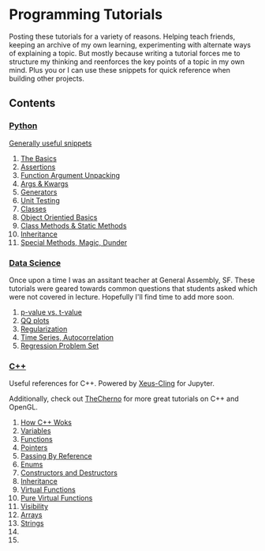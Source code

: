 # Programming Tutorials 

Posting these tutorials for a variety of reasons. Helping teach friends, keeping an archive of my own learning, experimenting with alternate ways of explaining a topic. But mostly because writing a tutorial forces me to structure my thinking and reenforces the key points of a topic in my own mind. Plus you or I can use these snippets for quick reference when building other projects.
 
## Contents 

### [Python](python) 

[Generally useful snippets](python/useful_snippets.ipynb)

1. [The Basics](python/python_basics.ipynb)
2. [Assertions](python/assert.ipynb)
3. [Function Argument Unpacking](python/function_argument_unpacking.ipynb)
4. [Args & Kwargs](python/args_kwargs.ipynb)
5. [Generators](python/generators.ipynb) 
6. [Unit Testing](unitest/unittest.ipynb)
7. [Classes](python/classes.ipynb)
8. [Object Orientied Basics](python/.ipynb)
9. [Class Methods & Static Methods](python/classmethods_staticmethods.ipynb)
10. [Inheritance](python/inheritance.ipynb)
11. [Special Methods, Magic, Dunder](python/special_methods_magic_dunder.ipynb)
    
### [Data Science](data_science)

Once upon a time I was an assitant teacher at General Assembly, SF. These tutorials were geared towards common questions that students asked which were not covered in lecture. Hopefully I'll find time to add more soon. 

1. [p-value vs. t-value](data_science/tutorials/pVal_versus_tVal.ipynb)
2. [QQ plots](data_science/tutorials/QQ_plot.ipynb)
3. [Regularization](data_science/tutorials/Regularization.ipynb)
4. [Time Series, Autocorrelation](data_science/tutorials/time_series_autocorrelation.ipynb)
5. [Regression Problem Set](data_science/problem_sets/regression_problems.ipynb)

### [C++](cpp_snippets)

Useful references for C++. Powered by [Xeus-Cling](https://github.com/momonala/xeus-cling) for Jupyter. 

Additionally, check out [TheCherno](https://www.youtube.com/user/TheChernoProject/playlists) for more great tutorials on C++ and OpenGL. 

1. [How C++ Woks](HowCppWorks.ipynb)
2. [Variables](Variables.ipynb)
3. [Functions](Functions.ipynb)
4. [Pointers](Pointers.ipynb)
5. [Passing By Reference](PassingByReference.ipynb)
6. [Enums](Enums.ipynb)
8. [Constructors and Destructors](Constructors_Destructors.ipynb)
9. [Inheritance](Inheritance.ipynb)
10. [Virtual Functions](VirtualFunctions.ipynb.ipynb)
11. [Pure Virtual Functions](Interfaces_PureVirtualFunctions.ipynb)
12. [Visibility](Visibility.ipynb)
14. [Arrays](Arrays.ipynb)
15. [Strings](Strings.ipynb)
16. [](.ipynb)
17. [](.ipynb)
